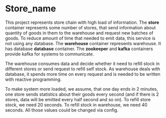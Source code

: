 # Store_name
This project represents store chain with high load of information.
The **store** container represents some number of stores, that send information about quantity of goods in them to the warehouse and request new batches of goods. To reduce amount of time that needed to emit data, this service is not using any database.
The **warehouse** container represents warehouse. It has database **database** container. 
The **zookeeper** and **kafka** containers provide kafka for systems to communicate.

The warehouse consumes data and decide whether it need to refill stock in different stores or send request to refill self stock. As warehouse deals with database, it spends more time on every request and is needed to be written with reactive programming. 

To make system more loaded, we assume, that one day ends in 2 minutes, one store sends statistics about their goods every second (and if there is 2 stores, data will be emitted every half second and so on).
To refill store stock, we need 20 seconds. To refill stock in warehouse, we need 40 seconds.
All those values could be changed via config.